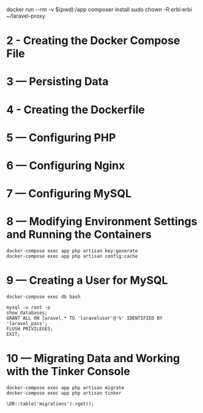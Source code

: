
docker run --rm -v $(pwd):/app composer install
sudo chown -R erbi:erbi ~/laravel-proxy


# 2 - Creating the Docker Compose File
# 3 — Persisting Data
# 4 - Creating the Dockerfile
# 5 — Configuring PHP
# 6 — Configuring Nginx
# 7 — Configuring MySQL

# 8 — Modifying Environment Settings and Running the Containers
```
docker-compose exec app php artisan key:generate
docker-compose exec app php artisan config:cache
```

# 9 — Creating a User for MySQL
```
docker-compose exec db bash
```

```
mysql -u root -p
show databases;
GRANT ALL ON laravel.* TO 'laraveluser'@'%' IDENTIFIED BY 'laravel_pass';
FLUSH PRIVILEGES;
EXIT;

```

# 10 — Migrating Data and Working with the Tinker Console

```
docker-compose exec app php artisan migrate
docker-compose exec app php artisan tinker

\DB::table('migrations')->get();


```